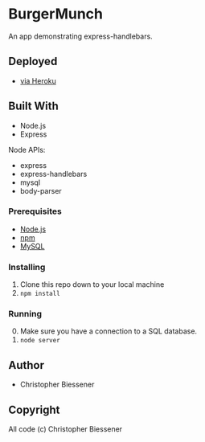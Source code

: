 # BurgerMunch
An app demonstrating express-handlebars.

## Deployed
 - [via Heroku](https://scorpio-burger-munch.herokuapp.com/)

## Built With

* Node.js
* Express

Node APIs:
* express
* express-handlebars
* mysql
* body-parser

### Prerequisites

- [Node.js](https://nodejs.org/en/)
- [npm](https://www.npmjs.com)
- [MySQL](https://www.mysql.com)

### Installing

1. Clone this repo down to your local machine
2. `npm install`

### Running

0. Make sure you have a connection to a SQL database.
1. `node server`

## Author

* Christopher Biessener

## Copyright

All code (c) Christopher Biessener
